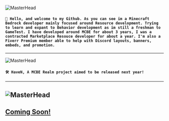 <div align="left">

![MasterHead](https://media.discordapp.net/attachments/1050591171921072130/1051066675430166528/Untitled4.png?width=1356&height=403)

#### `👋 Hello, and welcome to my Github. As you can see im a Minecraft Bedrock developer mainly focused around Resource development. Trying to learn and expant to Behavior development as im still a freshman to GameTest. I have developed around MCBE for about 3 years, I was a contracted Marketplace Resouce developer for about a year. I'm also a Fiverr Premium member able to help with Discord layouts, banners, embeds, and promotion.`
--- ---
![MasterHead](https://media.discordapp.net/attachments/1050591171921072130/1051066333950914580/Untitled_3.png?width=1356&height=566)

#### `🛠️ HaveN, A MCBE Realm project aimed to be released next year!`
--- ---
![MasterHead](https://media.discordapp.net/attachments/1050591171921072130/1051069283741995040/Untitled_4.png?width=1356&height=403)
---
## [Coming Soon!](https://github.com/DookaDessss)
</div>
